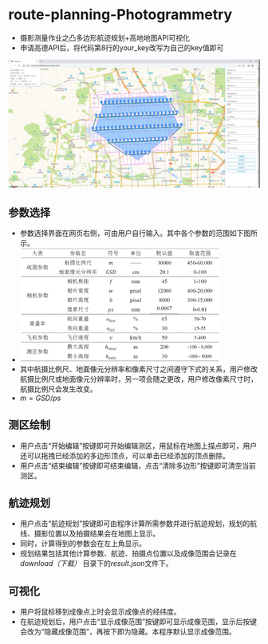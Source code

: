 # route-planning-Photogrammetry
+ 摄影测量作业之凸多边形航迹规划+高地地图API可视化
+ 申请高德API后，将代码第8行的your_key改写为自己的key值即可
<img src="show.JPG" width="900px"/>

## 参数选择
 + 参数选择界面在网页右侧，可由用户自行输入。其中各个参数的范围如下图所示。
 + <img src="table.PNG" width="400px"/>
 + 其中航摄比例尺、地面像元分辨率和像素尺寸之间遵守下式的关系，用户修改航摄比例尺或地面像元分辨率时，另一项会随之更改，用户修改像素尺寸时，航摄比例尺会发生改变。
 + $m=GSD/ps$
## 测区绘制
+ 用户点击“开始编辑”按键即可开始编辑测区，用鼠标在地图上描点即可，用户还可以拖拽已经添加的多边形顶点，可以单击已经添加的顶点删除。
+ 用户点击“结束编辑”按键即可结束编辑，点击“清除多边形”按键即可清空当前测区。
## 航迹规划
+ 用户点击“航迹规划”按键即可由程序计算所需参数并进行航迹规划，规划的航线、摄影位置以及拍摄结果会在地图上显示。
+ 同时，计算得到的参数会在左上角显示。
+ 规划结果包括其他计算参数、航迹、拍摄点位置以及成像范围会记录在*download（下载）* 目录下的*result.json*文件下。
## 可视化
+ 用户将鼠标移到成像点上时会显示成像点的经纬度。
+ 在航迹规划后，用户点击“显示成像范围”按键即可显示成像范围，显示后按键会改为“隐藏成像范围”，再按下即为隐藏。本程序默认显示成像范围。
